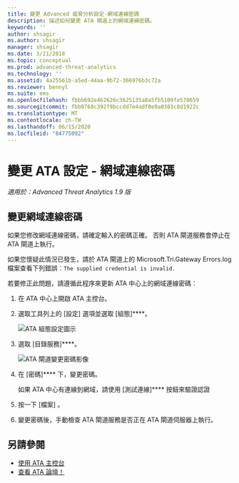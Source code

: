 ```yaml
---
title: 變更 Advanced 威脅分析設定-網域連線密碼
description: 描述如何變更 ATA 閘道上的網域連線密碼。
keywords: ''
author: shsagir
ms.author: shsagir
manager: shsagir
ms.date: 3/21/2018
ms.topic: conceptual
ms.prod: advanced-threat-analytics
ms.technology: ''
ms.assetid: 4a25561b-a5ed-44aa-9b72-366976b3c72a
ms.reviewer: bennyl
ms.suite: ems
ms.openlocfilehash: fbbb692e462626c3625135a8a5fb5109fe570659
ms.sourcegitcommit: fbb0768c392f9bccdd7e4adf0e9a0303c8d1922c
ms.translationtype: MT
ms.contentlocale: zh-TW
ms.lasthandoff: 06/15/2020
ms.locfileid: "84775092"
---
```

# <a name="change-ata-configuration---domain-connectivity-password"></a>變更 ATA 設定 - 網域連線密碼

*適用於：Advanced Threat Analytics 1.9 版*

## <a name="change-the-domain-connectivity-password"></a>變更網域連線密碼

如果您修改網域連線密碼，請確定輸入的密碼正確。 否則 ATA 閘道服務會停止在 ATA 閘道上執行。

如果您懷疑此情況已發生，請於 ATA 閘道上的 Microsoft.Tri.Gateway Errors.log 檔案查看下列錯誤︰`The supplied credential is invalid.`

若要修正此問題，請遵循此程序來更新 ATA 中心上的網域連線密碼︰

1.  在 ATA 中心上開啟 ATA 主控台。

2.  選取工具列上的 [設定] 選項並選取 [組態]****。

    ![ATA 組態設定圖示](media/ATA-config-icon.png)

3.  選取 [目錄服務]****。

    ![ATA 閘道變更密碼影像](media/ATA-GW-change-DC-password.png)

4.  在 [密碼]**** 下，變更密碼。

    如果 ATA 中心有連線到網域，請使用 [測試連線]**** 按鈕來驗證認證

5.  按一下 [檔案] 。

6.  變更密碼後，手動檢查 ATA 閘道服務是否正在 ATA 閘道伺服器上執行。



## <a name="see-also"></a>另請參閱
- [使用 ATA 主控台](working-with-ata-console.md)
- [查看 ATA 論壇！](https://social.technet.microsoft.com/Forums/security/home?forum=mata)
